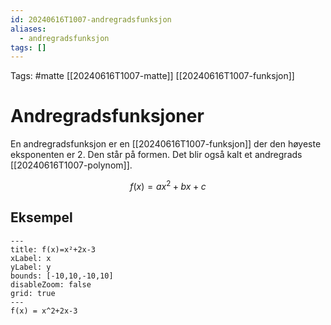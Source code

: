 ```yaml
---
id: 20240616T1007-andregradsfunksjon
aliases:
  - andregradsfunksjon
tags: []
---
```


Tags: #matte [[20240616T1007-matte]] [[20240616T1007-funksjon]]

# Andregradsfunksjoner

En andregradsfunksjon er en [[20240616T1007-funksjon]] der den høyeste eksponenten er $2$. Den står på formen. Det blir også kalt et andregrads [[20240616T1007-polynom]].

$$
f(x)=ax^{2}+bx+c
$$

## Eksempel

```functionplot
---
title: f(x)=x²+2x-3
xLabel: x
yLabel: y
bounds: [-10,10,-10,10]
disableZoom: false
grid: true
---
f(x) = x^2+2x-3
```
